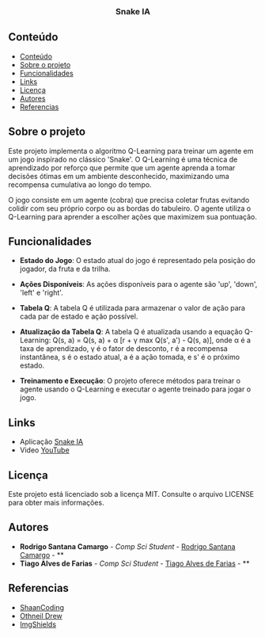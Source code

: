 <br/>
<p align="center">

  <h3 align="center">Snake IA</h3>

</p>

## Conteúdo
- [Conteúdo](#conteúdo)
- [Sobre o projeto](#sobre-o-projeto)
- [Funcionalidades](#funcionalidades)
- [Links](#links)
- [Licença](#licença)
- [Autores](#autores)
- [Referencias](#referencias)

## Sobre o projeto

Este projeto implementa o algoritmo Q-Learning para treinar um agente em um jogo inspirado no clássico 'Snake'. O Q-Learning é uma técnica de aprendizado por reforço que permite que um agente aprenda a tomar decisões ótimas em um ambiente desconhecido, maximizando uma recompensa cumulativa ao longo do tempo.

O jogo consiste em um agente (cobra) que precisa coletar frutas evitando colidir com seu próprio corpo ou as bordas do tabuleiro. O agente utiliza o Q-Learning para aprender a escolher ações que maximizem sua pontuação.

## Funcionalidades

- **Estado do Jogo**: O estado atual do jogo é representado pela posição do jogador, da fruta e da trilha.
- **Ações Disponíveis**: As ações disponíveis para o agente são 'up', 'down', 'left' e 'right'.
  
- **Tabela Q**: A tabela Q é utilizada para armazenar o valor de ação para cada par de estado e ação possível.
  
- **Atualização da Tabela Q**: A tabela Q é atualizada usando a equação Q-Learning: Q(s, a) = Q(s, a) + α [r + γ max Q(s', a') - Q(s, a)], onde α é a taxa de aprendizado, γ é o fator de desconto, r é a recompensa instantânea, s é o estado atual, a é a ação tomada, e s' é o próximo estado.
  
- **Treinamento e Execução**: O projeto oferece métodos para treinar o agente usando o Q-Learning e executar o agente treinado para jogar o jogo.

## Links

 - Aplicação [Snake IA](https://snakev1.netlify.app/)
 - Video [YouTube]()

## Licença

Este projeto está licenciado sob a licença MIT. Consulte o arquivo LICENSE para obter mais informações.


## Autores

* **Rodrigo Santana Camargo** - *Comp Sci Student* - [Rodrigo Santana Camargo](https://github.com/ShaanCoding/) - **
* **Tiago Alves de Farias** - *Comp Sci Student* - [Tiago Alves de Farias](https://github.com/Phewrys/) - **

## Referencias

* [ShaanCoding](https://github.com/ShaanCoding/)
* [Othneil Drew](https://github.com/othneildrew/Best-README-Template)
* [ImgShields](https://shields.io/)
